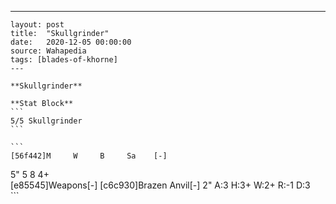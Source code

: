 ---
    layout: post
    title:  "Skullgrinder"
    date:   2020-12-05 00:00:00
    source: Wahapedia
    tags: [blades-of-khorne]
    ---
    
    **Skullgrinder**
    
    **Stat Block**
    ```
    5/5 Skullgrinder
    ```
    
    ```
    [56f442]M     W     B     Sa    [-]
5"    5     8     4+    
[e85545]Weapons[-]
[c6c930]Brazen Anvil[-]
2"     A:3    H:3+   W:2+   R:-1   D:3   
    ```
    
    
    